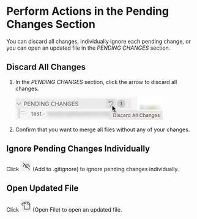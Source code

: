 <!-- loio7aab4b6a630f40c4b1bb77fd829e1186 -->

# Perform Actions in the Pending Changes Section

You can discard all changes, individually ignore each pending change, or you can open an updated file in the *PENDING CHANGES* section.



<a name="loio7aab4b6a630f40c4b1bb77fd829e1186__section_qqh_qny_xwb"/>

## Discard All Changes

1.  In the *PENDING CHANGES* section, click the arrow to discard all changes.

    ![Discard All Changes](images/discard_changes2_c1a194d.png)

2.  Confirm that you want to merge all files without any of your changes.



<a name="loio7aab4b6a630f40c4b1bb77fd829e1186__section_fnw_sny_xwb"/>

## Ignore Pending Changes Individually

Click ![Ignore Change](images/ignore_changes_a925a2d.png) \(Add to .gitignore\) to ignore pending changes individually.



<a name="loio7aab4b6a630f40c4b1bb77fd829e1186__section_bb4_p4y_xwb"/>

## Open Updated File

Click ![Open File](images/open_file_37389ab.png) \(Open File\) to open an updated file.

